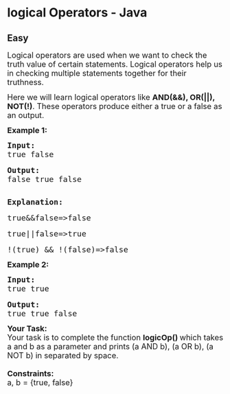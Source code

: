 # logical Operators - Java
## Easy 
<div class="problem-statement">
                <p></p><p><span style="font-size:18px">Logical operators are used when we want to check the truth value of certain statements. Logical operators help us in checking multiple statements together for their truthness.</span></p>

<p><span style="font-size:18px">Here we will learn logical operators like <strong>AND(&amp;&amp;), OR(||), NOT(!)</strong>. These operators produce either a true or a false as an output.</span></p>

<p><strong><span style="font-size:18px">Example 1:</span></strong></p>

<pre><span style="font-size:18px"><strong>Input:</strong>
true false</span>

<span style="font-size:18px"><strong>Output:</strong></span>
<span style="font-size:18px">false true false</span>


<strong><span style="font-size:18px">Explanation:</span></strong>

<span style="font-size:18px">true&amp;&amp;false=&gt;false</span>

<span style="font-size:18px">true||false=&gt;true</span>

<span style="font-size:18px">!(true) &amp;&amp; !(false)=&gt;false</span></pre>

<p><strong><span style="font-size:18px">Example 2:</span></strong></p>

<pre><span style="font-size:18px"><strong>Input:</strong>
true true</span>

<span style="font-size:18px"><strong>Output:</strong></span>
<span style="font-size:18px">true true false</span>
</pre>

<p><span style="font-size:18px"><strong>Your Task:</strong><br>
Your task is to complete the function <strong>logicOp()&nbsp;</strong>which takes a and b as a parameter and prints (a AND b), (a OR b), (a NOT b) in separated by space.<br>
<br>
<strong>Constraints:</strong><br>
a, b = {true, false}</span></p>
 <p></p>
            </div>